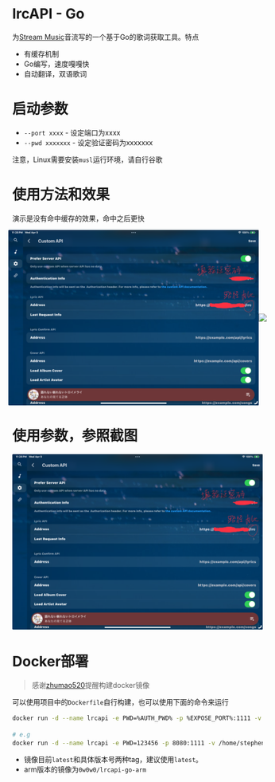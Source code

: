 # lrcAPI - Go
为[Stream Music](https://music.aqzscn.cn/)音流写的一个基于Go的歌词获取工具。特点
+ 有缓存机制
+ Go编写，速度嘎嘎快
+ 自动翻译，双语歌词

# 启动参数
+ `--port xxxx` - 设定端口为xxxx
+ `--pwd xxxxxxx` - 设定验证密码为xxxxxxx

注意，Linux需要安装`musl`运行环境，请自行谷歌

# 使用方法和效果
演示是没有命中缓存的效果，命中之后更快
<div style="display: flex; justify-content: center;align-items: center;">
  <img src="https://raw.githubusercontent.com/stephen-zeng/img/master/20250409232913.png">
  <img src="https://gh.qwqwq.com.cn/stephen-zeng/img/master/e1d6503ad000a2fd92f71f3afce7d059.gif">
</div>

# 使用参数，参照截图
![](https://raw.githubusercontent.com/stephen-zeng/img/master/20250409232913.png)

# Docker部署
> 感谢[zhumao520](https://github.com/zhumao520)提醒构建docker镜像

可以使用项目中的`Dockerfile`自行构建，也可以使用下面的命令来运行
```bash
docker run -d --name lrcapi -e PWD=%AUTH_PWD% -p %EXPOSE_PORT%:1111 -v %LOCAL_DATA_PLACE%:/app/data 0w0w0/lrcapi-go:latest

# e.g
docker run -d --name lrcapi -e PWD=123456 -p 8080:1111 -v /home/stephenzeng/dockerData/lrcAPI:/app/data 0w0w0/lrcapi-go:latest
```
+ 镜像目前`latest`和具体版本号两种tag，建议使用`latest`。
+ arm版本的镜像为`0w0w0/lrcapi-go-arm`

